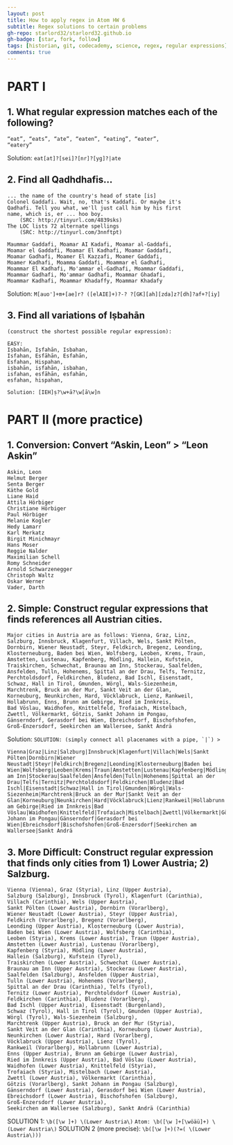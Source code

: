 ```yaml
---
layout: post
title: How to apply regex in Atom HW 6
subtitle: Regex solutions to certain problems
gh-repo: starlord32/starlord32.github.io
gh-badge: [star, fork, follow]
tags: [historian, git, codecademy, science, regex, regular expressions]
comments: true
---
```


# PART I
## 1. What regular expression matches each of the following?
	“eat”, “eats”, “ate”, “eaten”, “eating”, “eater”,
	“eatery”

Solution: ```eat[at]?[sei]?[nr]?[yg]?|ate```

## 2. Find all Qadhdhafis...
	... the name of the country's head of state [is]
	Colonel Gaddafi. Wait, no, that's Kaddafi. Or maybe it's
	Qadhafi. Tell you what, we'll just call him by his first
	name, which is, er ... hoo boy.
		(SRC: http://tinyurl.com/4839sks)
	The LOC lists 72 alternate spellings
		(SRC: http://tinyurl.com/3nnftpt)

	Maummar Gaddafi, Moamar AI Kadafi, Moamar al-Gaddafi,
	Moamar el Gaddafi, Moamar El Kadhafi, Moamar Gaddafi,
	Moamar Gadhafi, Moamer El Kazzafi, Moamer Gaddafi,
	Moamer Kadhafi, Moamma Gaddafi, Moammar el Gadhafi,
	Moammar El Kadhafi, Mo'ammar el-Gadhafi, Moammar Gaddafi,
	Moammar Gadhafi, Mo'ammar Gadhafi, Moammar Ghadafi,
	Moammar Kadhafi, Moammar Khadaffy, Moammar Khadafy

Solution: ```M[auo']+m+[ae]r? ([elAIE]+)?-? ?[GK][ah][zda]z?[dh]?af+?[iy]```

## 3. Find all variations of Iṣbahān
	(construct the shortest possible regular expression):

	EASY:
	Iṣbahān, Iṣfahān, Isbahan,
	Isfahan, Esfāhān‎, Esfahān,
	Esfahan, Hispahan,
	iṣbahān, iṣfahān, isbahan,
	isfahan, esfāhān‎, esfahān,
	esfahan, hispahan,

```Solution: [IEH]ṣ?\w+ā?\w[ā\w]n```

# PART II (more practice)

## 1. Conversion: Convert “Askin, Leon” > “Leon Askin”

	Askin, Leon
	Helmut Berger
	Senta Berger
	Käthe Gold
	Liane Haid
	Attila Hörbiger
	Christiane Hörbiger
	Paul Hörbiger
	Melanie Kogler
	Hedy Lamarr
	Karl Merkatz
	Birgit Minichmayr
	Hans Moser
	Reggie Nalder
	Maximilian Schell
	Romy Schneider
	Arnold Schwarzenegger
	Christoph Waltz
	Oskar Werner
	Vader, Darth

## 2. Simple: Construct regular expressions that finds references all Austrian cities.

	Major cities in Austria are as follows: Vienna, Graz, Linz,
	Salzburg, Innsbruck, Klagenfurt, Villach, Wels, Sankt Pölten,
	Dornbirn, Wiener Neustadt, Steyr, Feldkirch, Bregenz, Leonding,
	Klosterneuburg, Baden bei Wien, Wolfsberg, Leoben, Krems, Traun,
	Amstetten, Lustenau, Kapfenberg, Mödling, Hallein, Kufstein,
	Traiskirchen, Schwechat, Braunau am Inn, Stockerau, Saalfelden,
	Ansfelden, Tulln, Hohenems, Spittal an der Drau, Telfs, Ternitz,
	Perchtoldsdorf, Feldkirchen, Bludenz, Bad Ischl, Eisenstadt,
	Schwaz, Hall in Tirol, Gmunden, Wörgl, Wals-Siezenheim,
	Marchtrenk, Bruck an der Mur, Sankt Veit an der Glan,
	Korneuburg, Neunkirchen, Hard, Vöcklabruck, Lienz, Rankweil,
	Hollabrunn, Enns, Brunn am Gebirge, Ried im Innkreis,
	Bad Vöslau, Waidhofen, Knittelfeld, Trofaiach, Mistelbach,
	Zwettl, Völkermarkt, Götzis, Sankt Johann im Pongau,
	Gänserndorf, Gerasdorf bei Wien, Ebreichsdorf, Bischofshofen,
	Groß-Enzersdorf, Seekirchen am Wallersee, Sankt Andrä

Solution: ```SOLUTION: (simply connect all placenames with a pipe, `|`) >```

	Vienna|Graz|Linz|Salzburg|Innsbruck|Klagenfurt|Villach|Wels|Sankt Pölten|Dornbirn|Wiener Neustadt|Steyr|Feldkirch|Bregenz|Leonding|Klosterneuburg|Baden bei Wien|Wolfsberg|Leoben|Krems|Traun|Amstetten|Lustenau|Kapfenberg|Mödling|Hallein|Kufstein|Traiskirchen|Schwechat|Braunau am Inn|Stockerau|Saalfelden|Ansfelden|Tulln|Hohenems|Spittal an der Drau|Telfs|Ternitz|Perchtoldsdorf|Feldkirchen|Bludenz|Bad Ischl|Eisenstadt|Schwaz|Hall in Tirol|Gmunden|Wörgl|Wals-Siezenheim|Marchtrenk|Bruck an der Mur|Sankt Veit an der Glan|Korneuburg|Neunkirchen|Hard|Vöcklabruck|Lienz|Rankweil|Hollabrunn|Enns|Brunn am Gebirge|Ried im Innkreis|Bad Vöslau|Waidhofen|Knittelfeld|Trofaiach|Mistelbach|Zwettl|Völkermarkt|Götzis|Sankt Johann im Pongau|Gänserndorf|Gerasdorf bei Wien|Ebreichsdorf|Bischofshofen|Groß-Enzersdorf|Seekirchen am Wallersee|Sankt Andrä

## 3. More Difficult: Construct regular expression that finds only cities from 1) Lower Austria; 2) Salzburg.

	Vienna (Vienna), Graz (Styria), Linz (Upper Austria),
	Salzburg (Salzburg), Innsbruck (Tyrol), Klagenfurt (Carinthia),
	Villach (Carinthia), Wels (Upper Austria),
	Sankt Pölten (Lower Austria), Dornbirn (Vorarlberg),
	Wiener Neustadt (Lower Austria), Steyr (Upper Austria),
	Feldkirch (Vorarlberg), Bregenz (Vorarlberg),
	Leonding (Upper Austria), Klosterneuburg (Lower Austria),
	Baden bei Wien (Lower Austria), Wolfsberg (Carinthia),
	Leoben (Styria), Krems (Lower Austria), Traun (Upper Austria),
	Amstetten (Lower Austria), Lustenau (Vorarlberg),
	Kapfenberg (Styria), Mödling (Lower Austria),
	Hallein (Salzburg), Kufstein (Tyrol),
	Traiskirchen (Lower Austria), Schwechat (Lower Austria),
	Braunau am Inn (Upper Austria), Stockerau (Lower Austria),
	Saalfelden (Salzburg), Ansfelden (Upper Austria),
	Tulln (Lower Austria), Hohenems (Vorarlberg),
	Spittal an der Drau (Carinthia), Telfs (Tyrol),
	Ternitz (Lower Austria), Perchtoldsdorf (Lower Austria),
	Feldkirchen (Carinthia), Bludenz (Vorarlberg),
	Bad Ischl (Upper Austria), Eisenstadt (Burgenland),
	Schwaz (Tyrol), Hall in Tirol (Tyrol), Gmunden (Upper Austria),
	Wörgl (Tyrol), Wals-Siezenheim (Salzburg),
	Marchtrenk (Upper Austria), Bruck an der Mur (Styria),
	Sankt Veit an der Glan (Carinthia), Korneuburg (Lower Austria),
	Neunkirchen (Lower Austria), Hard (Vorarlberg),
	Vöcklabruck (Upper Austria), Lienz (Tyrol),
	Rankweil (Vorarlberg), Hollabrunn (Lower Austria),
	Enns (Upper Austria), Brunn am Gebirge (Lower Austria),
	Ried im Innkreis (Upper Austria), Bad Vöslau (Lower Austria),
	Waidhofen (Lower Austria), Knittelfeld (Styria),
	Trofaiach (Styria), Mistelbach (Lower Austria),
	Zwettl (Lower Austria), Völkermarkt (Carinthia),
	Götzis (Vorarlberg), Sankt Johann im Pongau (Salzburg),
	Gänserndorf (Lower Austria), Gerasdorf bei Wien (Lower Austria),
	Ebreichsdorf (Lower Austria), Bischofshofen (Salzburg),
	Groß-Enzersdorf (Lower Austria),
	Seekirchen am Wallersee (Salzburg), Sankt Andrä (Carinthia)

SOLUTION 1: ```\b([\w ]+) \(Lower Austria\)```
	        	```Atom: \b([\w ]+[\wöäü]+) \(Lower Austria\)```
SOLUTION 2 (more precise): ```\b([\w ]+)(?=( \(Lower Austria\)))```
